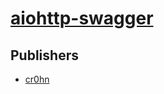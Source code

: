 # [aiohttp-swagger](https://pypi.org/project/aiohttp-swagger)



## Publishers
- [cr0hn](https://pypi.org/user/cr0hn)

